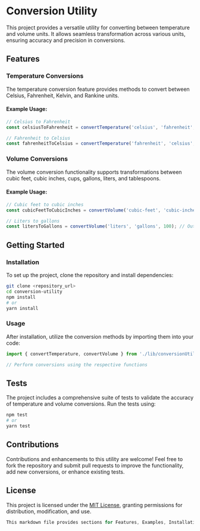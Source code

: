# Conversion Utility

This project provides a versatile utility for converting between temperature and volume units. It allows seamless transformation across various units, ensuring accuracy and precision in conversions.

## Features

### Temperature Conversions

The temperature conversion feature provides methods to convert between Celsius, Fahrenheit, Kelvin, and Rankine units.

#### Example Usage:

```javascript
// Celsius to Fahrenheit
const celsiusToFahrenheit = convertTemperature('celsius', 'fahrenheit', 100); // Output: 212

// Fahrenheit to Celsius
const fahrenheitToCelsius = convertTemperature('fahrenheit', 'celsius', 212); // Output: 100
```

### Volume Conversions

The volume conversion functionality supports transformations between cubic feet, cubic inches, cups, gallons, liters, and tablespoons.

#### Example Usage:

```javascript
// Cubic feet to cubic inches
const cubicFeetToCubicInches = convertVolume('cubic-feet', 'cubic-inches', 100); // Output: 172800

// Liters to gallons
const litersToGallons = convertVolume('liters', 'gallons', 100); // Output: 26.4172
```

## Getting Started

### Installation

To set up the project, clone the repository and install dependencies:

```bash
git clone <repository_url>
cd conversion-utility
npm install
# or
yarn install
```

### Usage

After installation, utilize the conversion methods by importing them into your code:

```javascript
import { convertTemperature, convertVolume } from './lib/conversionUtils';

// Perform conversions using the respective functions
```

## Tests

The project includes a comprehensive suite of tests to validate the accuracy of temperature and volume conversions. Run the tests using:

```bash
npm test
# or
yarn test
```

## Contributions

Contributions and enhancements to this utility are welcome! Feel free to fork the repository and submit pull requests to improve the functionality, add new conversions, or enhance existing tests.

## License

This project is licensed under the [MIT License](https://chat.openai.com/c/LICENSE), granting permissions for distribution, modification, and use.

```c
This markdown file provides sections for Features, Examples, Installation, Usage, Tests, Contributions, and License. Feel free to customize it further!
```